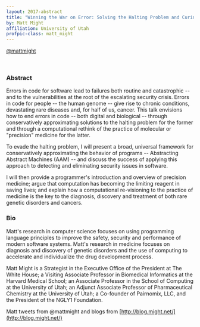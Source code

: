 ```yaml
---
layout: 2017-abstract
title: "Winning the War on Error: Solving the Halting Problem and Curing Cancer"
by: Matt Might
affiliation: University of Utah
profpic-class: matt_might
---
```


[@mattmight](https://twitter.com/mattmight)

<br/>

### Abstract

Errors in code for software lead to failures both routine and
catastrophic -- and to the vulnerabilities at the root of the
escalating security crisis.  Errors in code for people -- the human
genome -- give rise to chronic conditions, devastating rare diseases
and, for half of us, cancer.  This talk envisions how to end errors in
code -- both digital and biological -- through conservatively
approximating solutions to the halting problem for the former and
through a computational rethink of the practice of molecular or
"precision" medicine for the latter.

To evade the halting problem, I will present a broad, universal
framework for conservatively approximating the behavior of programs --
Abstracting Abstract Machines (AAM) -- and discuss the success of
applying this approach to detecting and eliminating security issues in
software.

I will then provide a programmer's introduction and overview of
precision medicine; argue that computation has becoming the limiting
reagent in saving lives; and explain how a computational re-visioning
to the practice of medicine is the key to the diagnosis, discovery and
treatment of both rare genetic disorders and cancers.

### Bio

Matt's research in computer science focuses on using programming
language principles to improve the safety, security and performance of
modern software systems.  Matt's research in medicine focuses on
diagnosis and discovery of genetic disorders and the use of computing
to accelerate and individualize the drug development process.

Matt Might is a Strategist in the Executive Office of the President at
The White House; a Visiting Associate Professor in Biomedical
Informatics at the Harvard Medical School; an Associate Professor in
the School of Computing at the University of Utah; an Adjunct
Associate Professor of Pharmaceutical Chemistry at the University of
Utah; a Co-founder of Pairnomix, LLC, and the President of the NGLY1
Foundation.

Matt tweets from @mattmight and blogs from
[http://blog.might.net/](http://blog.might.net/)
